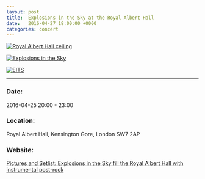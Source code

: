 ```yaml
---
layout: post
title:  Explosions in the Sky at the Royal Albert Hall
date:   2016-04-27 18:00:00 +0000
categories: concert
---
```


[![Royal Albert Hall ceiling](/notes/images/2016-04-25-eits-at-royal-albert-hall/preview/DSCF4483.jpg)](/notes/images/2016-04-25-eits-at-royal-albert-hall/DSCF4483.JPG)

[![Explosions in the Sky](/notes/images/2016-04-25-eits-at-royal-albert-hall/preview/DSCF4486.jpg)](/notes/images/2016-04-25-eits-at-royal-albert-hall/DSCF4486.JPG)

[![EITS](/notes/images/2016-04-25-eits-at-royal-albert-hall/preview/DSCF4498.jpg)](/notes/images/2016-04-25-eits-at-royal-albert-hall/DSCF4498.jpg)


---

### Date:

2016-04-25 20:00 - 23:00

### Location:

Royal Albert Hall, Kensington Gore, London SW7 2AP

### Website:

[Pictures and Setlist: Explosions in the Sky fill the Royal Albert Hall with instrumental post-rock](http://www.royalalberthall.com/about-the-hall/news/2016/april/pictures-and-setlist-explosions-in-the-sky-fill-the-royal-albert-hall-with-instrumental-post-rock)